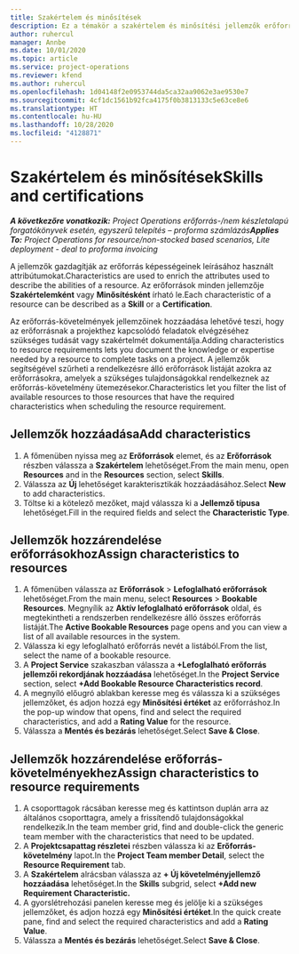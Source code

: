 ```yaml
---
title: Szakértelem és minősítések
description: Ez a témakör a szakértelem és minősítési jellemzők erőforrásokhoz való hozzáadásával kapcsolatban nyújt tájékoztatást.
author: ruhercul
manager: Annbe
ms.date: 10/01/2020
ms.topic: article
ms.service: project-operations
ms.reviewer: kfend
ms.author: ruhercul
ms.openlocfilehash: 1d04148f2e0953744da5ca32aa9062e3ae9530e7
ms.sourcegitcommit: 4cf1dc1561b92fca4175f0b3813133c5e63ce8e6
ms.translationtype: HT
ms.contentlocale: hu-HU
ms.lasthandoff: 10/28/2020
ms.locfileid: "4128871"
---
```

# <a name="skills-and-certifications"></a><span data-ttu-id="d0eeb-103">Szakértelem és minősítések</span><span class="sxs-lookup"><span data-stu-id="d0eeb-103">Skills and certifications</span></span>
<span data-ttu-id="d0eeb-104">_**A következőre vonatkozik:** Project Operations erőforrás-/nem készletalapú forgatókönyvek esetén, egyszerű telepítés – proforma számlázás_</span><span class="sxs-lookup"><span data-stu-id="d0eeb-104">_**Applies To:** Project Operations for resource/non-stocked based scenarios, Lite deployment - deal to proforma invoicing_</span></span>

<span data-ttu-id="d0eeb-105">A jellemzők gazdagítják az erőforrás képességeinek leírásához használt attribútumokat.</span><span class="sxs-lookup"><span data-stu-id="d0eeb-105">Characteristics are used to enrich the attributes used to describe the abilities of a resource.</span></span> <span data-ttu-id="d0eeb-106">Az erőforrások minden jellemzője **Szakértelemként** vagy **Minősítésként** írható le.</span><span class="sxs-lookup"><span data-stu-id="d0eeb-106">Each characteristic of a resource can be described as a **Skill** or a **Certification**.</span></span>

<span data-ttu-id="d0eeb-107">Az erőforrás-követelmények jellemzőinek hozzáadása lehetővé teszi, hogy az erőforrásnak a projekthez kapcsolódó feladatok elvégzéséhez szükséges tudását vagy szakértelmét dokumentálja.</span><span class="sxs-lookup"><span data-stu-id="d0eeb-107">Adding characteristics to resource requirements lets you document the knowledge or expertise needed by a resource to complete tasks on a project.</span></span> <span data-ttu-id="d0eeb-108">A jellemzők segítségével szűrheti a rendelkezésre álló erőforrások listáját azokra az erőforrásokra, amelyek a szükséges tulajdonságokkal rendelkeznek az erőforrás-követelmény ütemezésekor.</span><span class="sxs-lookup"><span data-stu-id="d0eeb-108">Characteristics let you filter the list of available resources to those resources that have the required characteristics when scheduling the resource requirement.</span></span>

## <a name="add-characteristics"></a><span data-ttu-id="d0eeb-109">Jellemzők hozzáadása</span><span class="sxs-lookup"><span data-stu-id="d0eeb-109">Add characteristics</span></span>

1. <span data-ttu-id="d0eeb-110">A főmenüben nyissa meg az **Erőforrások** elemet, és az **Erőforrások** részben válassza a **Szakértelem** lehetőséget.</span><span class="sxs-lookup"><span data-stu-id="d0eeb-110">From the main menu, open **Resources** and in the **Resources** section, select **Skills**.</span></span>
2. <span data-ttu-id="d0eeb-111">Válassza az **Új** lehetőséget karakterisztikák hozzáadásához.</span><span class="sxs-lookup"><span data-stu-id="d0eeb-111">Select **New** to add characteristics.</span></span>
3. <span data-ttu-id="d0eeb-112">Töltse ki a kötelező mezőket, majd válassza ki a **Jellemző típusa** lehetőséget.</span><span class="sxs-lookup"><span data-stu-id="d0eeb-112">Fill in the required fields and select the **Characteristic Type**.</span></span>

## <a name="assign-characteristics-to-resources"></a><span data-ttu-id="d0eeb-113">Jellemzők hozzárendelése erőforrásokhoz</span><span class="sxs-lookup"><span data-stu-id="d0eeb-113">Assign characteristics to resources</span></span>

1. <span data-ttu-id="d0eeb-114">A főmenüben válassza az **Erőforrások** > **Lefoglalható erőforrások** lehetőséget.</span><span class="sxs-lookup"><span data-stu-id="d0eeb-114">From the main menu, select **Resources** > **Bookable Resources**.</span></span> <span data-ttu-id="d0eeb-115">Megnyílik az **Aktív lefoglalható erőforrások** oldal, és megtekintheti a rendszerben rendelkezésre álló összes erőforrás listáját.</span><span class="sxs-lookup"><span data-stu-id="d0eeb-115">The **Active Bookable Resources** page opens and you can view a list of all available resources in the system.</span></span>
2. <span data-ttu-id="d0eeb-116">Válassza ki egy lefoglalható erőforrás nevét a listából.</span><span class="sxs-lookup"><span data-stu-id="d0eeb-116">From the list, select the name of a bookable resource.</span></span>
3. <span data-ttu-id="d0eeb-117">A **Project Service** szakaszban válassza a **+Lefoglalható erőforrás jellemzői rekordjának hozzáadása** lehetőséget.</span><span class="sxs-lookup"><span data-stu-id="d0eeb-117">In the **Project Service** section, select **+Add Bookable Resource Characteristics record**.</span></span>
4. <span data-ttu-id="d0eeb-118">A megnyíló előugró ablakban keresse meg és válassza ki a szükséges jellemzőket, és adjon hozzá egy **Minősítési értéket** az erőforráshoz.</span><span class="sxs-lookup"><span data-stu-id="d0eeb-118">In the pop-up window that opens, find and select the required characteristics, and add a **Rating Value** for the resource.</span></span>
5. <span data-ttu-id="d0eeb-119">Válassza a **Mentés és bezárás** lehetőséget.</span><span class="sxs-lookup"><span data-stu-id="d0eeb-119">Select **Save & Close**.</span></span>

## <a name="assign-characteristics-to-resource-requirements"></a><span data-ttu-id="d0eeb-120">Jellemzők hozzárendelése erőforrás-követelményekhez</span><span class="sxs-lookup"><span data-stu-id="d0eeb-120">Assign characteristics to resource requirements</span></span>

1. <span data-ttu-id="d0eeb-121">A csoporttagok rácsában keresse meg és kattintson duplán arra az általános csoporttagra, amely a frissítendő tulajdonságokkal rendelkezik.</span><span class="sxs-lookup"><span data-stu-id="d0eeb-121">In the team member grid, find and double-click the generic team member with the characteristics that need to be updated.</span></span>
2. <span data-ttu-id="d0eeb-122">A **Projektcsapattag részletei** részben válassza ki az **Erőforrás-követelmény** lapot.</span><span class="sxs-lookup"><span data-stu-id="d0eeb-122">In the **Project Team member Detail**, select the **Resource Requirement** tab.</span></span>
3. <span data-ttu-id="d0eeb-123">A **Szakértelem** alrácsban válassza az **+ Új követelményjellemző hozzáadása** lehetőséget.</span><span class="sxs-lookup"><span data-stu-id="d0eeb-123">In the **Skills** subgrid, select **+Add new Requirement Characteristic.**</span></span>
4. <span data-ttu-id="d0eeb-124">A gyorslétrehozási panelen keresse meg és jelölje ki a szükséges jellemzőket, és adjon hozzá egy **Minősítési értéket**.</span><span class="sxs-lookup"><span data-stu-id="d0eeb-124">In the quick create pane, find and select the required characteristics and add a **Rating Value**.</span></span>
5. <span data-ttu-id="d0eeb-125">Válassza a **Mentés és bezárás** lehetőséget.</span><span class="sxs-lookup"><span data-stu-id="d0eeb-125">Select **Save & Close**.</span></span>